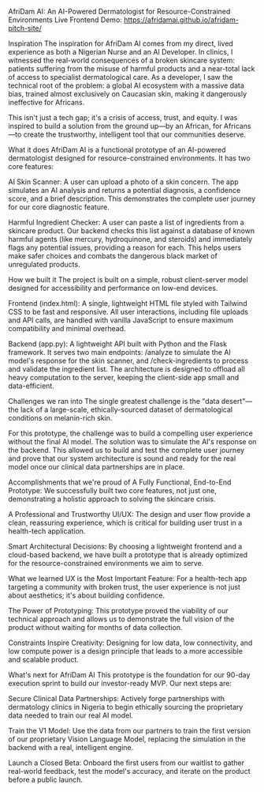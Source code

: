 AfriDam AI: An AI-Powered Dermatologist for Resource-Constrained Environments
Live Frontend Demo: https://afridamai.github.io/afridam-pitch-site/

Inspiration
The inspiration for AfriDam AI comes from my direct, lived experience as both a Nigerian Nurse and an AI Developer. In clinics, I witnessed the real-world consequences of a broken skincare system: patients suffering from the misuse of harmful products and a near-total lack of access to specialist dermatological care. As a developer, I saw the technical root of the problem: a global AI ecosystem with a massive data bias, trained almost exclusively on Caucasian skin, making it dangerously ineffective for Africans.

This isn't just a tech gap; it's a crisis of access, trust, and equity. I was inspired to build a solution from the ground up—by an African, for Africans—to create the trustworthy, intelligent tool that our communities deserve.

What it does
AfriDam AI is a functional prototype of an AI-powered dermatologist designed for resource-constrained environments. It has two core features:

AI Skin Scanner: A user can upload a photo of a skin concern. The app simulates an AI analysis and returns a potential diagnosis, a confidence score, and a brief description. This demonstrates the complete user journey for our core diagnostic feature.

Harmful Ingredient Checker: A user can paste a list of ingredients from a skincare product. Our backend checks this list against a database of known harmful agents (like mercury, hydroquinone, and steroids) and immediately flags any potential issues, providing a reason for each. This helps users make safer choices and combats the dangerous black market of unregulated products.

How we built it
The project is built on a simple, robust client-server model designed for accessibility and performance on low-end devices.

Frontend (index.html): A single, lightweight HTML file styled with Tailwind CSS to be fast and responsive. All user interactions, including file uploads and API calls, are handled with vanilla JavaScript to ensure maximum compatibility and minimal overhead.

Backend (app.py): A lightweight API built with Python and the Flask framework. It serves two main endpoints: /analyze to simulate the AI model's response for the skin scanner, and /check-ingredients to process and validate the ingredient list. The architecture is designed to offload all heavy computation to the server, keeping the client-side app small and data-efficient.

Challenges we ran into
The single greatest challenge is the "data desert"—the lack of a large-scale, ethically-sourced dataset of dermatological conditions on melanin-rich skin.

For this prototype, the challenge was to build a compelling user experience without the final AI model. The solution was to simulate the AI's response on the backend. This allowed us to build and test the complete user journey and prove that our system architecture is sound and ready for the real model once our clinical data partnerships are in place.

Accomplishments that we're proud of
A Fully Functional, End-to-End Prototype: We successfully built two core features, not just one, demonstrating a holistic approach to solving the skincare crisis.

A Professional and Trustworthy UI/UX: The design and user flow provide a clean, reassuring experience, which is critical for building user trust in a health-tech application.

Smart Architectural Decisions: By choosing a lightweight frontend and a cloud-based backend, we have built a prototype that is already optimized for the resource-constrained environments we aim to serve.

What we learned
UX is the Most Important Feature: For a health-tech app targeting a community with broken trust, the user experience is not just about aesthetics; it's about building confidence.

The Power of Prototyping: This prototype proved the viability of our technical approach and allows us to demonstrate the full vision of the product without waiting for months of data collection.

Constraints Inspire Creativity: Designing for low data, low connectivity, and low compute power is a design principle that leads to a more accessible and scalable product.

What's next for AfriDam AI
This prototype is the foundation for our 90-day execution sprint to build our investor-ready MVP. Our next steps are:

Secure Clinical Data Partnerships: Actively forge partnerships with dermatology clinics in Nigeria to begin ethically sourcing the proprietary data needed to train our real AI model.

Train the V1 Model: Use the data from our partners to train the first version of our proprietary Vision Language Model, replacing the simulation in the backend with a real, intelligent engine.

Launch a Closed Beta: Onboard the first users from our waitlist to gather real-world feedback, test the model's accuracy, and iterate on the product before a public launch.
